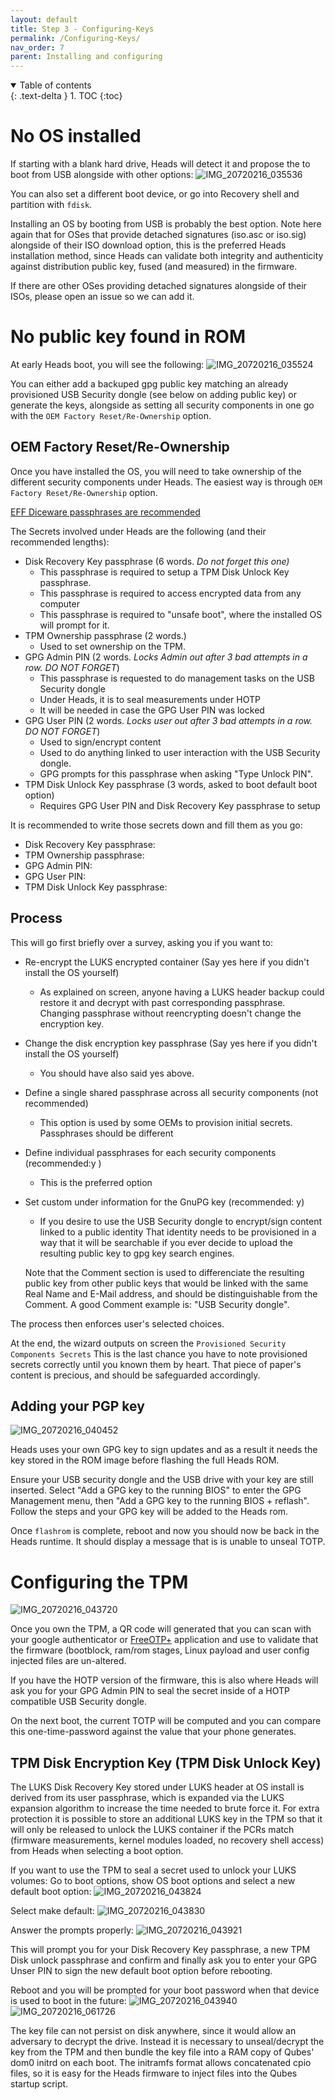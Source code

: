 ```yaml
---
layout: default
title: Step 3 - Configuring-Keys
permalink: /Configuring-Keys/
nav_order: 7
parent: Installing and configuring
---
```


<!-- markdownlint-disable MD033 -->
<details open markdown="block">
  <summary>
    Table of contents
  </summary>
  {: .text-delta }
1. TOC
{:toc}
</details>
<!-- markdownlint-enable MD033 -->

No OS installed
===

If starting with a blank hard drive, Heads will detect it and propose the
 to boot from USB alongside with other options:
![IMG_20720216_035536](https://user-images.githubusercontent.com/827570/168883552-58dfb283-52b1-4026-9ae3-ae962dfb0672.JPG)
 
You can also set a different boot device, or go into Recovery shell and partition
 with `fdisk`. 
 
 Installing an OS by booting from USB is probably the best option.
 Note here again that for OSes that provide detached signatures 
 (iso.asc or iso.sig) alongside of their ISO download option, this is the preferred
 Heads installation method, since Heads can validate both integrity and authenticity
 against distribution public key, fused (and measured) in the firmware.
 
If there are other OSes providing detached signatures alongside of their ISOs, please
open an issue so we can add it. 

No public key found in ROM
===
At early Heads boot, you will see the following:
![IMG_20720216_035524](https://user-images.githubusercontent.com/827570/168883785-a94c77dc-0743-4622-83cf-62bbf8024462.JPG)

You can either add a backuped gpg public key matching an already provisioned USB Security dongle (see below on adding public key)
or generate the keys, alongside as setting all security components in one go with the `OEM Factory Reset/Re-Ownership` option.

OEM Factory Reset/Re-Ownership
---
Once you have installed the OS, you will need to take ownership of the different security
components under Heads. The easiest way is through `OEM Factory Reset/Re-Ownership` option.

[EFF Diceware passphrases are recommended](https://www.rempe.us/diceware/#eff)
 
The Secrets involved under Heads are the following (and their recommended lengths):
- Disk Recovery Key passphrase (6 words. *Do not forget this one)*
  - This passphrase is required to setup a TPM Disk Unlock Key passphrase.
  - This passphrase is required to access encrypted data from any computer
  - This passphrase is required to "unsafe boot", where the installed OS will prompt for it.
- TPM Ownership passphrase (2 words.)
  - Used to set ownership on the TPM.
- GPG Admin PIN (2 words. *Locks Admin out after 3 bad attempts in a row. DO NOT FORGET*)
  - This passphrase is requested to do management tasks on the USB Security dongle
   - Under Heads, it is to seal measurements under HOTP
   - It will be needed in case the GPG User PIN was locked
- GPG User PIN (2 words. *Locks user out after 3 bad attempts in a row. DO NOT FORGET*)
  - Used to sign/encrypt content
  - Used to do anything linked to user interaction with the USB Security dongle.
  - GPG prompts for this passphrase when asking "Type Unlock PIN".
- TPM Disk Unlock Key passphrase (3 words, asked to boot default boot option)
  - Requires GPG User PIN and Disk Recovery Key passphrase to setup

It is recommended to write those secrets down and fill them as you go:
- Disk Recovery Key passphrase:
- TPM Ownership passphrase:
- GPG Admin PIN:
- GPG User PIN:
- TPM Disk Unlock Key passphrase:  

Process
----
This will go first briefly over a survey, asking you if you want to: 
- Re-encrypt the LUKS encrypted container (Say yes here if you didn't install the OS yourself)
  - As explained on screen, anyone having a LUKS header backup could restore it and decrypt with
    past corresponding passphrase. Changing passphrase without reencrypting doesn't change the
    encryption key.
- Change the disk encryption key passphrase (Say yes here if you didn't install the OS yourself)
  - You should have also said yes above.
- Define a single shared passphrase across all security components (not recommended)
  - This option is used by some OEMs to provision initial secrets. Passphrases should be different
- Define individual passphrases for each security components (recommended:y )
  - This is the preferred option
- Set custom under information for the GnuPG key (recommended: y)
  - If you desire to use the USB Security dongle to encrypt/sign content linked to a public identity
  That identity needs to be provisioned in a way that it will be searchable if you ever decide to
  upload the resulting public key to gpg key search engines.
  
  Note that the Comment section is used to differenciate the resulting public key from other public
  keys that would be linked with the same Real Name and E-Mail address, and should be distinguishable
  from the Comment. A good Comment example is: "USB Security dongle".


The process then enforces user's selected choices. 

At the end, the wizard outputs on screen the `Provisioned Security Components Secrets` 
This is the last chance you have to note provisioned secrets correctly until you known them by heart. 
That piece of paper's content is precious, and should be safeguarded accordingly. 

Adding your PGP key
---
![IMG_20720216_040452](https://user-images.githubusercontent.com/827570/168885326-67a3b8e6-ba17-483e-b5ea-72fdc8123dbc.JPG)


Heads uses your own GPG key to sign updates and as a result it needs the
key stored in the ROM image before flashing the full Heads ROM.

Ensure your USB security dongle and the USB drive with your key are still
 inserted. Select "Add a GPG key to the running BIOS" to enter the GPG
 Management menu, then "Add a GPG key to the running BIOS + reflash".  Follow
 the steps and your GPG key will be added to the Heads rom.

Once `flashrom` is complete, reboot and now you should now be back in the Heads
 runtime. It should display a message that is is unable to unseal TOTP.


Configuring the TPM
===
![IMG_20720216_043720](https://user-images.githubusercontent.com/827570/168885434-fee94afb-57c0-4046-bb4d-39de028403d7.JPG)


Once you own the TPM, a QR code will generated that you can scan with your
 google authenticator or [FreeOTP+](https://f-droid.org/en/packages/org.liberty.android.freeotpplus/)
 application and use to validate that the firmware (bootblock, ram/rom stages, Linux
 payload and user config injected files are un-altered.
 
 If you have the HOTP version of the firmware, this is also where Heads will
 ask you for your GPG Admin PIN to seal the secret inside of a HOTP compatible 
 USB Security dongle.

On the next boot, the current TOTP will be computed and you can compare 
 this one-time-password against the value that your phone generates.


TPM Disk Encryption Key (TPM Disk Unlock Key)
---

The LUKS Disk Recovery Key stored under LUKS header at OS install is derived from its user passphrase, 
 which is expanded via the LUKS expansion algorithm to increase the time needed to brute force it. 
 For extra protection it is possible to store an additional LUKS key in the TPM so that it will
 only be released to unlock the LUKS container if the PCRs match (firmware measurements, kernel 
 modules loaded, no recovery shell access) from Heads when selecting a boot option.

If you want to use the TPM to seal a secret used to unlock your LUKS volumes:
Go to boot options, show OS boot options and select a new default boot option:
![IMG_20720216_043824](https://user-images.githubusercontent.com/827570/168886309-35bf30e5-5afc-4203-b991-6f832317d4e1.JPG)

Select make default:
![IMG_20720216_043830](https://user-images.githubusercontent.com/827570/168886395-2678e5b0-771c-4a69-a484-6ee0ca9fc016.JPG)

Answer the prompts properly:
![IMG_20720216_043921](https://user-images.githubusercontent.com/827570/168886507-6e8671f1-c553-464c-90dc-28137a5fbf46.JPG)

This will prompt you for your Disk Recovery Key passphrase, a new TPM Disk unlock passphrase and confirm and finally ask you to enter your GPG Unser PIN to sign the new default boot option before rebooting.

Reboot and you will be prompted for your boot password when that device is
 used to boot in the future:
![IMG_20720216_043940](https://user-images.githubusercontent.com/827570/168886785-581e8548-945b-4b06-a2d7-36ceb1707220.JPG)
![IMG_20720216_061726](https://user-images.githubusercontent.com/827570/168889805-4f606591-1a0c-41c2-8c8a-3493a65bba04.JPG)


The key file can not persist on disk anywhere, since it would allow an adversary to decrypt the drive. 
 Instead it is necessary to unseal/decrypt the key from the TPM and then bundle the key file
 into a RAM copy of Qubes' dom0 initrd on each boot. The initramfs format allows
 concatenated cpio files, so it is easy for the Heads firmware to inject files
 into the Qubes startup script.
